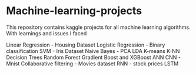 # Machine-learning-projects
This repository contains kaggle projects for all machine learning algorithms. With learnings and issues I faced

Linear Regression - Housing Dataset
Logistic Regression - Binary classification
SVM - Iris Dataset
Naive Bayes - 
PCA
LDA
K-means
K-NN
Decision Trees
Random Forest
Gradient Boost and XGBoost
ANN
CNN - Mnist
Collaborative filtering - Movies dataset
RNN - stock prices
LSTM


